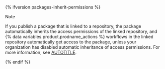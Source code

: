 {% ifversion packages-inherit-permissions %}

> [!NOTE]
> If you publish a package that is linked to a repository, the package automatically inherits the access permissions of the linked repository, and {% data variables.product.prodname_actions %} workflows in the linked repository automatically get access to the package, unless your organization has disabled automatic inheritance of access permissions. For more information, see [AUTOTITLE](/packages/learn-github-packages/configuring-a-packages-access-control-and-visibility#about-inheritance-of-access-permissions).

{% endif %}
